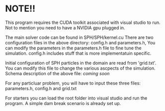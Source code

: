 # NOTE!!
This program requires the CUDA toolkit associated with visual studio to run. Not to mention you need to have a NVIDIA gpu plugged in.

The main solver code can be found in SPH/SPH/kernel.cu
There are two configuration files in the above directory: config.h and parameters.h, You can modify the parameters in the parameters.h file to fine tune the simulation. config.h includes stuff that is more implementatuin specific.

Initial configuration of SPH particles in the domain are read from 'grid.txt'. You can modify this file to change the various ascpects of the simulation.
Schema description of the above file: *coming soon*

For any particluar problem, you will have to input these three files: parameters.h, config.h and grid.txt

For starters you can load the root folder into visual studio and run the program. A simple dam break scenario is already set up.

